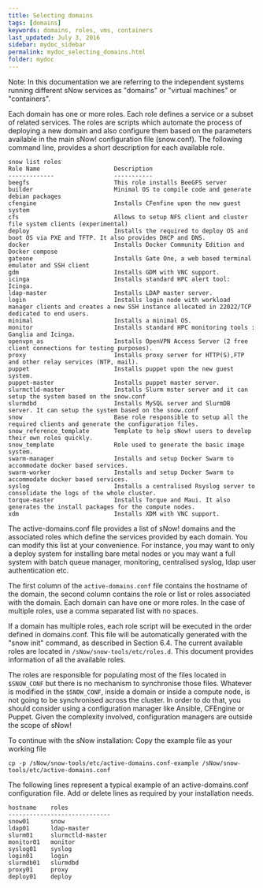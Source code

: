 ```yaml
---
title: Selecting domains
tags: [domains]
keywords: domains, roles, vms, containers
last_updated: July 3, 2016
sidebar: mydoc_sidebar
permalink: mydoc_selecting_domains.html
folder: mydoc
---
```


Note: In this documentation we are referring to the independent systems running different sNow services as "domains" or "virtual machines" or "containers".

Each domain has one or more roles. Each role defines a service or a subset of related services. The roles are scripts which automate the process of deploying a new domain and also configure them based on the parameters available in the main sNow! configuration file (snow.conf). The following command line, provides a short description for each available role.

```
snow list roles
Role Name                     Description
-------------                 -----------
beegfs                        This role installs BeeGFS server
builder                       Minimal OS to compile code and generate debian packages
cfengine                      Installs CFenfine upon the new guest system
cfs                           Allows to setup NFS client and cluster file system clients (experimental)
deploy                        Installs the required to deploy OS and boot OS via PXE and TFTP. It also provides DHCP and DNS.
docker                        Installs Docker Community Edition and Docker compose
gateone                       Installs Gate One, a web based terminal emulator and SSH client
gdm                           Installs GDM with VNC support.
icinga                        Installs standard HPC alert tool: Icinga.
ldap-master                   Installs LDAP master server.
login                         Installs login node with workload manager clients and creates a new SSH instance allocated in 22022/TCP dedicated to end users.
minimal                       Installs a minimal OS.
monitor                       Installs standard HPC monitoring tools : Ganglia and Icinga.
openvpn_as                    Installs OpenVPN Access Server (2 free client connections for testing purposes).
proxy                         Installs proxy server for HTTP(S),FTP and other relay services (NTP, mail).
puppet                        Installs puppet upon the new guest system.
puppet-master                 Installs puppet master server.
slurmctld-master              Installs Slurm mster server and it can setup the system based on the snow.conf
slurmdbd                      Installs MySQL server and SlurmDB server. It can setup the system based on the snow.conf
snow                          Base role responsible to setup all the required clients and generate the configuration files.
snow_reference_template       Template to help sNow! users to develop their own roles quickly.
snow_template                 Role used to generate the basic image system.
swarm-manager                 Installs and setup Docker Swarm to accommodate docker based services.
swarm-worker                  Installs and setup Docker Swarm to accommodate docker based services.
syslog                        Installs a centralised Rsyslog server to consolidate the logs of the whole cluster.
torque-master                 Installs Torque and Maui. It also generates the install packages for the compute nodes.
xdm                           Installs XDM with VNC support.
```

The active-domains.conf file provides a list of sNow! domains and the associated roles which define the services provided by each domain. You can modify this list at your convenience. For instance, you may want to only a deploy system for installing bare metal nodes or you may want a full system with batch queue manager, monitoring, centralised syslog, ldap user authentication etc.

The first column of the ```active-domains.conf``` file contains the hostname of the domain, the second column contains the role or list or roles associated with the domain. Each domain can have one or more roles. In the case of multiple roles, use a comma separated list with no spaces.

If a domain has multiple roles, each role script will be executed in the order defined in domains.conf. This file will be automatically generated with the "snow init" command, as described in Section 6.4. The current available roles are located in ```/sNow/snow-tools/etc/roles.d```. This document provides information of all the available roles.

The roles are responsible for populating most of the files located in ```$SNOW_CONF``` but there is no mechanism to synchronise those files. Whatever is modified in the  ```$SNOW_CONF```, inside a domain or inside a compute node, is not going to be synchronised across the cluster. In order to do that, you should consider using a configuration manager like Ansible, CFEngine or Puppet. Given the complexity involved, configuration managers are outside the scope of sNow!

To continue with the sNow installation:
Copy the example file as your working file

```
cp -p /sNow/snow-tools/etc/active-domains.conf-example /sNow/snow-tools/etc/active-domains.conf
```
The following lines represent a typical example of an active-domains.conf configuration file. Add or delete lines as required by your installation needs.

```
hostname    roles
-----------------------------
snow01      snow
ldap01      ldap-master
slurm01     slurmctld-master
monitor01   monitor
syslog01    syslog
login01     login
slurmdb01   slurmdbd
proxy01     proxy
deploy01    deploy
```
